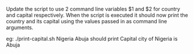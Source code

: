 Update the script to use 2 command line variables $1 and $2 for country and capital respectively. When the script is executed it should now print the country and its capital using the values passed in as command line arguments.


eg: ./print-capital.sh Nigeria Abuja should print Capital city of Nigeria is Abuja